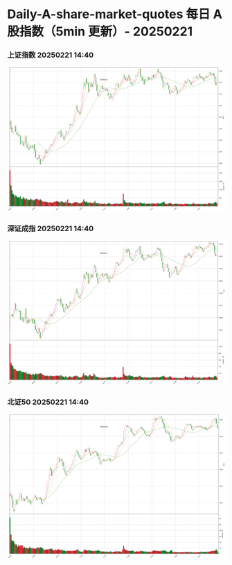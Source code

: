 
# Daily-A-share-market-quotes 每日 A 股指数（5min 更新）- 20250221

### 上证指数 20250221 14:40
![](./fig/2025/2/20250221-sh000001.png)

### 深证成指 20250221 14:40
![](./fig/2025/2/20250221-sz399001.png)

### 北证50 20250221 14:40
![](./fig/2025/2/20250221-bj899050.png)
